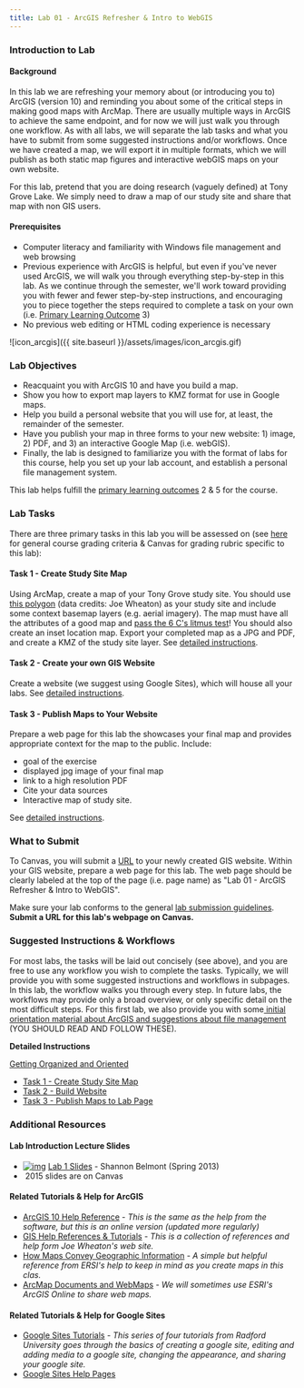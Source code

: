 ```yaml
---
title: Lab 01 - ArcGIS Refresher & Intro to WebGIS
---
```


### Introduction to Lab

#### Background

In this lab we are refreshing your memory about (or introducing you to) ArcGIS (version 10) and reminding you about some of the critical steps in making good maps with ArcMap. There are usually multiple ways in ArcGIS to achieve the same endpoint, and for now we will just walk you through one workflow. As with all labs, we will separate the lab tasks and what you have to submit from some suggested instructions and/or workflows.  Once we have created a map, we will export it in multiple formats, which we will publish as both static map figures and interactive webGIS maps on your own website. 

For this lab, pretend that you are doing research (vaguely defined) at Tony Grove Lake. We simply need to draw a map of our study site and share that map with non GIS users. 

#### Prerequisites

- Computer literacy and familiarity with Windows file management and web browsing
- Previous experience with ArcGIS is helpful, but even if you've never used ArcGIS, we will walk you through everything step-by-step in this lab. As we continue through the semester, we'll work toward providing you with fewer and fewer step-by-step instructions, and encouraging you to piece together the steps required to complete a task on your own (i.e. [Primary Learning Outcome](http://gis.joewheaton.org/about/primary-learning-outcomes) 3)
- No previous web editing or HTML coding experience is necessary

![icon_arcgis]({{ site.baseurl }}/assets/images/icon_arcgis.gif)

### Lab Objectives

- Reacquaint you with ArcGIS 10 and have you build a map.
- Show you how to export map layers to KMZ format for use in Google maps.
- Help you build a personal website that you will use for, at least, the remainder of the semester.
- Have you publish your map in three forms to your new website: 1) image, 2) PDF, and 3) an interactive Google Map (i.e. webGIS). 
- Finally, the lab is designed to familiarize you with the format of labs for this course, help you set up your lab account, and establish a personal file management system.  

This lab helps fulfill the [primary learning outcomes](http://gis.joewheaton.org/about/primary-learning-outcomes) 2 & 5 for the course.

### Lab Tasks

There are three primary tasks in this lab you will be assessed on (see [here](http://gis.joewheaton.org/about/grades#TOC-Labs-50-of-final-grade-) for general course grading criteria & Canvas for grading rubric specific to this lab):

#### Task 1 - Create Study Site Map

Using ArcMap, create a map of your Tony Grove study site. You should use [this polygon](http://etal.usu.edu/Courses/GIS/2012/Labs/Lab01/Lab01_StudySite.zip) (data credits: Joe Wheaton) as your study site and include some context basemap layers (e.g. aerial imagery). The map must have all the attributes of a good map and [pass the 6 C's litmus test](http://gis.joewheaton.org/about/grades)! You should also create an inset location map. Export your completed map as a JPG and PDF, and create a KMZ of the study site layer. See [detailed instructions](http://gis.joewheaton.org/assignments/labs/lab01/task-1---build-map).

#### Task 2 - Create your own GIS Website

Create a website (we suggest using Google Sites), which will house all your labs.  See [detailed instructions](http://gis.joewheaton.org/assignments/labs/lab01/task-2---build-website).

#### Task 3 - Publish Maps to Your Website

Prepare a web page for this lab the showcases your final map and provides appropriate context for the map to the public.  Include:

- goal of the exercise
- displayed jpg image of your final map
- link to a high resolution PDF
- Cite your data sources
- Interactive map of study site.

See [detailed instructions](http://gis.joewheaton.org/assignments/labs/lab01/task3).

### What to Submit

To Canvas, you will submit a [URL](https://www.merriam-webster.com/dictionary/URL) to your newly created GIS website. Within your GIS website, prepare a web page for this lab.   The web page should be clearly labeled at the top of the page (i.e. page name) as "Lab 01 - ArcGIS Refresher & Intro to WebGIS". 

Make sure your lab conforms to the general [lab submission guidelines](http://gis.joewheaton.org/assignments/labs). **Submit a URL for this lab's webpage **on Canvas**.** 

### Suggested Instructions & Workflows

For most labs, the tasks will be laid out concisely (see above), and you are free to use any workflow you wish to complete the tasks. Typically, we will provide you with some suggested instructions and workflows in subpages. In this lab, the workflow walks you through every step. In future labs, the workflows may provide only a broad overview, or only specific detail on the most difficult steps. For this first lab, we also provide you with some[ initial orientation material about ArcGIS and suggestions about file management](http://gis.joewheaton.org/assignments/labs/lab01/getting-organized-and-oriented) (YOU SHOULD READ AND FOLLOW THESE).

**Detailed Instructions**

[Getting Organized and Oriented](http://gis.joewheaton.org/assignments/labs/lab01/getting-organized-and-oriented)

- [Task 1 - Create Study Site Map](http://gis.joewheaton.org/assignments/labs/lab01/task-1---build-map)
- [Task 2 - Build Website](http://gis.joewheaton.org/assignments/labs/lab01/task-2---build-website)
- [Task 3 - Publish Maps to Lab Page](http://gis.joewheaton.org/assignments/labs/lab01/task3)

### Additional Resources

#### Lab Introduction Lecture Slides

- [![img](http://gis.joewheaton.org/_/rsrc/1325801572897/assignments/labs/lab01/PDF_Icon.png)](http://gis.joewheaton.org/assignments/labs/lab01/PDF_Icon.png?attredirects=0) [Lab 1 Slides](http://etal.usu.edu/Courses/GIS/2013/Lab/ppt/4930_wk01_intro.pdf) - Shannon Belmont (Spring 2013)
- ​      2015 slides are on Canvas

#### Related Tutorials & Help for ArcGIS

- [ArcGIS 10 Help Reference](http://help.arcgis.com/en/arcgisdesktop/10.0/help/index.html) - *This is the same as the help from the software, but this is an online version (updated more regularly)*
- [GIS Help References & Tutorials](http://www.joewheaton.org/Home/students-teaching/teaching-materials/gis-help) - *This is a collection of references and help form Joe Wheaton's web site.*
- [How Maps Convey Geographic Information](http://help.arcgis.com/en/arcgisdesktop/10.0/help/index.html#/How_maps_convey_geographic_information/00v20000000s000000/) *- A simple but helpful reference from ERSI's help to keep in mind as you create maps in this clas.*
- [ArcMap Documents and WebMaps](http://help.arcgis.com/en/arcgisdesktop/10.0/help/index.html#/ArcMap_documents_and_Web_maps/00v200000017000000/) - *We will sometimes use ESRI's ArcGIS Online to share web maps.*

#### Related Tutorials & Help for Google Sites

- [Google Sites Tutorials](http://www.youtube.com/user/RadfordEducation#p/c/9B1A16826A62DD66) - *This series of four tutorials from Radford University goes through the basics of creating a google site, editing and adding media to a google site, changing the appearance, and sharing your google site.*
- [Google Sites Help Pages](http://sites.google.com/support/?hl=en)


